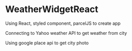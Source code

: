 # WeatherWidgetReact

Using React, styled component, parcelJS to create app

Connecting to Yahoo weather API to get weather from city 

Using google place api to get city photo

